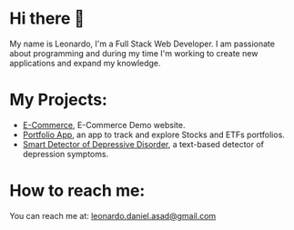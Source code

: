 # Hi there 👋

My name is Leonardo, I'm a Full Stack Web Developer. I am passionate about programming and during my time I'm working to create new applications and expand my knowledge.

# My Projects:
- [E-Commerce](https://github.com/leonardo-asad/E-Commerce), E-Commerce Demo website.
- [Portfolio App](https://github.com/leonardo-asad/Portfolio-App), an app to track and explore Stocks and ETFs portfolios.
- [Smart Detector of Depressive Disorder](https://github.com/leonardo-asad/Smart-Detector-of-Depressive-Disorder), a text-based detector of depression symptoms.
  
# How to reach me: 

You can reach me at: leonardo.daniel.asad@gmail.com

<!--
**leonardo-asad/leonardo-asad** is a ✨ _special_ ✨ repository because its `README.md` (this file) appears on your GitHub profile.

Here are some ideas to get you started:

- 🔭 I’m currently working on ...
- 🌱 I’m currently learning ...
- 👯 I’m looking to collaborate on ...
- 🤔 I’m looking for help with ...
- 💬 Ask me about ...
- 📫 How to reach me: ...
- 😄 Pronouns: ...
- ⚡ Fun fact: ...
-->
